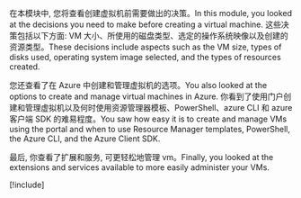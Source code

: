 <span data-ttu-id="5c901-101">在本模块中, 您将查看创建虚拟机前需要做出的决策。</span><span class="sxs-lookup"><span data-stu-id="5c901-101">In this module, you looked at the decisions you need to make before creating a virtual machine.</span></span> <span data-ttu-id="5c901-102">这些决策包括以下方面: VM 大小、所使用的磁盘类型、选定的操作系统映像以及创建的资源类型。</span><span class="sxs-lookup"><span data-stu-id="5c901-102">These decisions include aspects such as the VM size, types of disks used, operating system image selected, and the types of resources created.</span></span>

<span data-ttu-id="5c901-103">您还查看了在 Azure 中创建和管理虚拟机的选项。</span><span class="sxs-lookup"><span data-stu-id="5c901-103">You also looked at the options to create and manage virtual machines in Azure.</span></span> <span data-ttu-id="5c901-104">你看到了使用门户创建和管理虚拟机以及何时使用资源管理器模板、PowerShell、azure CLI 和 azure 客户端 SDK 的难易程度。</span><span class="sxs-lookup"><span data-stu-id="5c901-104">You saw how easy it is to create and manage VMs using the portal and when to use Resource Manager templates, PowerShell, the Azure CLI, and the Azure Client SDK.</span></span>

<span data-ttu-id="5c901-105">最后, 你查看了扩展和服务, 可更轻松地管理 vm。</span><span class="sxs-lookup"><span data-stu-id="5c901-105">Finally, you looked at the extensions and services available to more easily administer your VMs.</span></span>

[!include[](../../../includes/azure-sandbox-cleanup.md)]
